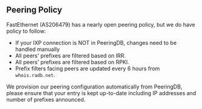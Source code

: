 ## Peering Policy ##

FastEthernet (AS206479) has a nearly open peering policy, but we do have policy to follow:

 * If your IXP connection is NOT in PeeringDB, changes need to be handled manually
 * All peers' prefixes are filtered based on IRR.
 * All peers' prefixes are filtered based on RPKI.
 * Prefix filters facing peers are updated every 6 hours from `whois.radb.net`.

We provision our peering configuration automatically from PeeringDB, please ensure that your entry is kept up-to-date including IP addresses and number of prefixes announced.

